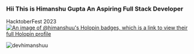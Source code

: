 ### Hii This is Himanshu Gupta An Aspiring Full Stack Developer

HacktoberFest 2023
[![An image of @himanshuu's Holopin badges, which is a link to view their full Holopin profile](https://holopin.me/himanshuu)](https://holopin.io/@himanshuu)
<p><img align="center" src="https://github-readme-streak-stats.herokuapp.com/?user=devhimanshuu&" alt="devhimanshuu" /></p>



